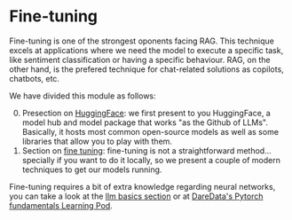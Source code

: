 # Fine-tuning

Fine-tuning is one of the strongest oponents facing RAG. This technique excels at applications where we need the model to execute a specific task, like sentiment classification or having a specific behaviour. RAG, on the other hand, is the prefered technique for chat-related solutions as copilots, chatbots, etc. 

We have divided this module as follows:

0. Presection on [HuggingFace](00-HuggingFace.md): we first present to you HuggingFace, a model hub and model package that works "as the Github of LLMs". Basically, it hosts most common open-source models as well as some libraries that allow you to play with them.
1. Section on [fine tuning](01-fine-tuning.md): fine-tuning is not a straightforward method... specially if you want to do it locally, so we present a couple of modern techniques to get our models running.  

Fine-tuning requires a bit of extra knowledge regarding neural networks, you can take a look at the [llm basics section](../00-llm-basics/README.md) or at [DareData's Pytorch fundamentals Learning Pod](https://github.com/DareData/lp-pytorch-fundamentals).